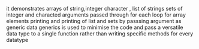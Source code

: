 it demonstrates arrays of string,integer character  ,
list of strings 
sets of integer and characted
arguments passed through for each loop for array elements printing
and printing of list and sets by passsing argument as generic data
generics  is used to minimise the code and pass a versatile data type to a single 
function rather than writing specific methods for every datatype
